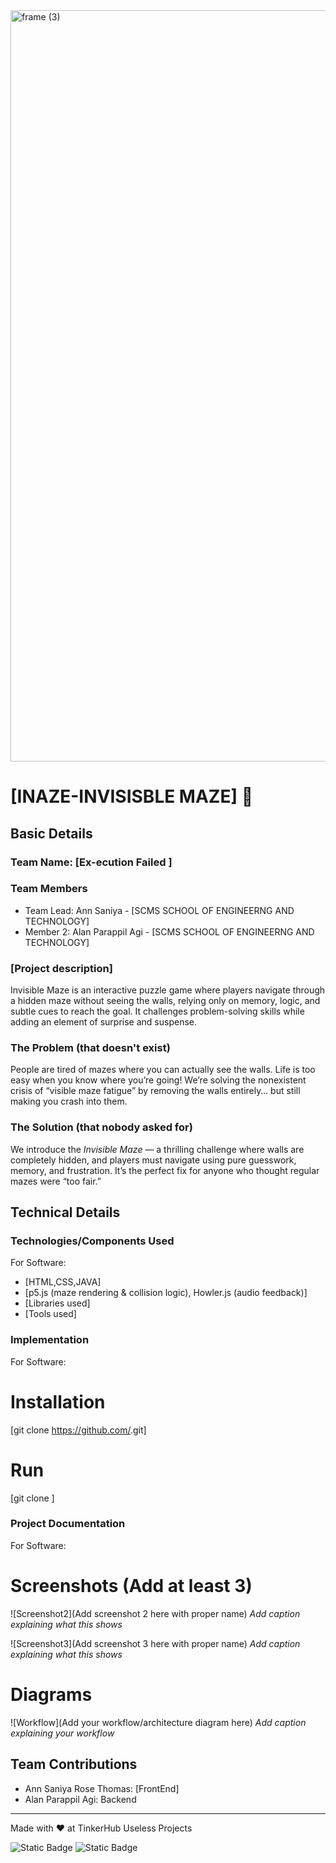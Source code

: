 <img width="3188" height="1202" alt="frame (3)" src="https://github.com/user-attachments/assets/517ad8e9-ad22-457d-9538-a9e62d137cd7" />


# [INAZE-INVISISBLE MAZE] 🎯


## Basic Details
### Team Name: [Ex-ecution Failed ]


### Team Members
- Team Lead: Ann Saniya - [SCMS SCHOOL OF ENGINEERNG AND TECHNOLOGY]
- Member 2: Alan Parappil Agi - [SCMS SCHOOL OF ENGINEERNG AND TECHNOLOGY]


### [Project description]
Invisible Maze is an interactive puzzle game where players navigate through a hidden maze without seeing the walls, relying only on memory, logic, and subtle cues to reach the goal. It challenges problem-solving skills while adding an element of surprise and suspense.

### The Problem (that doesn't exist)
People are tired of mazes where you can actually see the walls. Life is too easy when you know where you’re going! We’re solving the nonexistent crisis of “visible maze fatigue” by removing the walls entirely… but still making you crash into them.


### The Solution (that nobody asked for)
We introduce the *Invisible Maze* — a thrilling challenge where walls are completely hidden, and players must navigate using pure guesswork, memory, and frustration. It’s the perfect fix for anyone who thought regular mazes were “too fair.”


## Technical Details
### Technologies/Components Used
For Software:
- [HTML,CSS,JAVA]
- [p5.js (maze rendering & collision logic), Howler.js (audio feedback)]
- [Libraries used]
- [Tools used]



### Implementation
For Software:
# Installation
[git clone https://github.com/<temp>.git]

# Run
[git clone <temp>]

### Project Documentation
For Software:

# Screenshots (Add at least 3)



![Screenshot2](Add screenshot 2 here with proper name)
*Add caption explaining what this shows*

![Screenshot3](Add screenshot 3 here with proper name)
*Add caption explaining what this shows*

# Diagrams
![Workflow](Add your workflow/architecture diagram here)
*Add caption explaining your workflow*



## Team Contributions
- Ann Saniya Rose Thomas: [FrontEnd]
- Alan Parappil Agi: Backend

---
Made with ❤️ at TinkerHub Useless Projects 

![Static Badge](https://img.shields.io/badge/TinkerHub-24?color=%23000000&link=https%3A%2F%2Fwww.tinkerhub.org%2F)
![Static Badge](https://img.shields.io/badge/UselessProjects--25-25?link=https%3A%2F%2Fwww.tinkerhub.org%2Fevents%2FQ2Q1TQKX6Q%2FUseless%2520Projects)


